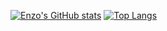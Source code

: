 

[![Enzo's GitHub stats](https://github-readme-stats.vercel.app/api?username=efarias03)](https://github.com/efarias03/github-readme-stats)
[![Top Langs](https://github-readme-stats.vercel.app/api/top-langs/?username=efarias03)](https://github.com/efarias03/github-readme-stats)
